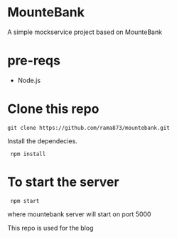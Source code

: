 # MounteBank

A simple mockservice project based on MounteBank

# pre-reqs
 * Node.js

# Clone this repo
 ```http
git clone https://github.com/rama873/mountebank.git
```
Install the dependecies.
 ```http
  npm install
```

# To start the server
 ```http
  npm start
```
where mountebank server will start on port 5000

This repo is used for the blog 


 

